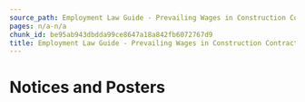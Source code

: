 ```yaml
---
source_path: Employment Law Guide - Prevailing Wages in Construction Contracts.md
pages: n/a-n/a
chunk_id: be95ab943dbdda99ce8647a18a842fb6072767d9
title: Employment Law Guide - Prevailing Wages in Construction Contracts
---
```

# Notices and Posters
